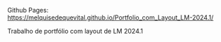 Github Pages: https://melquisedequevital.github.io/Portfolio_com_Layout_LM-2024.1/

Trabalho de portfólio com layout de LM 2024.1
